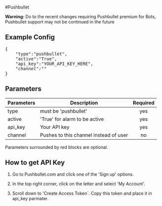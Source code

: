 #Pushbullet

**Warning:** Do to the recent changes requiring Pushbullet premium for Bots, Pushbullet support may not be continued in the future
## Example Config

<pre>
{
    "type":"pushbullet",
    "active":"True",
    "api_key":"YOUR_API_KEY_HERE",
    <i>"channel":""</i>
}
</pre>


## Parameters
| Parameters     | Description                            | Required  |
| -------------- |----------------------------------------|:---------:|
| type           | must be 'pushbullet'                   | yes       |
| active         | 'True' for alarm to be active          | yes       |
| api_key        | Your API key                           | yes       |
| channel        | Pushes to this channel instead of user | no        |

Parameters surrounded by red blocks are optional.

## How to get API Key

1. Go to Pushbullet.com and click one of the 'Sign up' options.

2. In the top right corner, click on the letter and select 'My Account'.

3. Scroll down to 'Create Access Token`. Copy this token and place it in api_key parmater. 